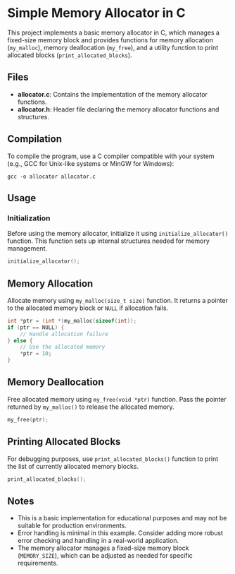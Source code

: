 # Simple Memory Allocator in C

This project implements a basic memory allocator in C, which manages a fixed-size memory block and provides functions for memory allocation (`my_malloc`), memory deallocation (`my_free`), and a utility function to print allocated blocks (`print_allocated_blocks`).

## Files

* **allocator.c**: Contains the implementation of the memory allocator functions.
* **allocator.h**: Header file declaring the memory allocator functions and structures.

## Compilation

To compile the program, use a C compiler compatible with your system (e.g., GCC for Unix-like systems or MinGW for Windows):

``gcc -o allocator allocator.c``

## Usage

### Initialization

Before using the memory allocator, initialize it using `initialize_allocator()` function. This function sets up internal structures needed for memory management.

```c
initialize_allocator();
```
## Memory Allocation

Allocate memory using `my_malloc(size_t size)` function. It returns a pointer to the allocated memory block or `NULL` if allocation fails.

```c
int *ptr = (int *)my_malloc(sizeof(int));
if (ptr == NULL) {
    // Handle allocation failure
} else {
    // Use the allocated memory
    *ptr = 10;
}
```
## Memory Deallocation

Free allocated memory using `my_free(void *ptr)` function. Pass the pointer returned by `my_malloc()` to release the allocated memory.

```c
my_free(ptr);
```

## Printing Allocated Blocks

For debugging purposes, use `print_allocated_blocks()` function to print the list of currently allocated memory blocks.

```c
print_allocated_blocks();
```
## Notes

- This is a basic implementation for educational purposes and may not be suitable for production environments.
- Error handling is minimal in this example. Consider adding more robust error checking and handling in a real-world application.
- The memory allocator manages a fixed-size memory block (`MEMORY_SIZE`), which can be adjusted as needed for specific requirements.
